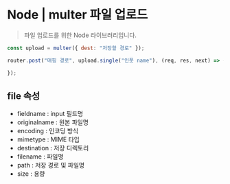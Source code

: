 # Node | multer 파일 업로드

> 파일 업로드를 위한 Node 라이브러리입니다.

```javascript
const upload = multer({ dest: "저장할 경로" });

router.post("매핑 경로", upload.single("인풋 name"), (req, res, next) => {

});
```

## file 속성
- fieldname : input 필드명
- originalname : 원본 파일명
- encoding : 인코딩 방식
- mimetype : MIME 타입
- destination : 저장 디렉토리
- filename : 파일명
- path : 저장 경로 및 파일명
- size : 용량